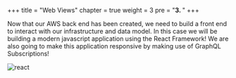 +++
title = "Web Views"
chapter = true
weight = 3
pre = "<b>3. </b>"
+++

Now that our AWS back end has been created, we need to build a front end to interact with our infrastructure and data model. In this case we will be building a modern javascript application using the React Framework! We are also going to make this application responsive by making use of GraphQL Subscriptions!

![react](https://d1.awsstatic.com/AppSync/product-page-diagram_AppSync_Data-Broadcasting@2x.5cfd6ca0da9be995cb29cc5a596f0b558ba8fc95.png)

